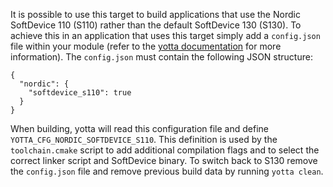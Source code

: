 It is possible to use this target to build applications that use the Nordic
SoftDevice 110 (S110) rather than the default SoftDevice 130 (S130). To achieve
this in an application that uses this target simply add a `config.json`
file within your module (refer to the [yotta documentation](http://yottadocs.mbed.com/reference/config.html) for more
information). The `config.json` must contain the following JSON structure:

```
{
  "nordic": {
    "softdevice_s110": true
  }
}
```

When building, yotta will read this configuration file and define
`YOTTA_CFG_NORDIC_SOFTDEVICE_S110`. This definition is used by the
`toolchain.cmake` script to  add additional compilation flags and to select
the correct linker script and SoftDevice binary. To switch back to S130 remove
the `config.json` file and remove previous build data by running `yotta clean`.

